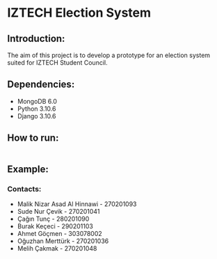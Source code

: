 # IZTECH Election System

## Introduction:
The aim of this project is to develop a prototype for an election system suited for IZTECH Student Council.

## Dependencies: 
- MongoDB 6.0
- Python 3.10.6
- Django 3.10.6


## How to run:
```bash
```

## Example:

### Contacts:
- Malik Nizar Asad Al Hinnawi - 270201093
- Sude Nur Çevik - 270201041
- Çağın Tunç - 280201090
- Burak Keçeci - 290201103
- Ahmet	Göçmen - 303078002
- Oğuzhan Merttürk - 270201036
- Melih	Çakmak - 270201048
